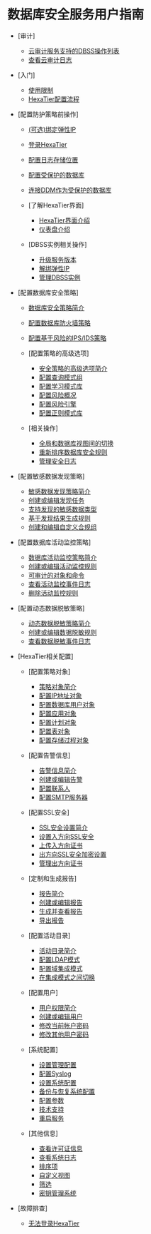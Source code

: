 # 数据库安全服务用户指南

-   [审计]
    -   [云审计服务支持的DBSS操作列表](云审计服务支持的DBSS操作列表.md)
    -   [查看云审计日志](查看云审计日志.md)

-   [入门]
    -   [使用限制](使用限制.md)
    -   [HexaTier配置流程](HexaTier配置流程.md)

-   [配置防护策略前操作]
    -   [\(可选\)绑定弹性IP]((可选)绑定弹性IP.md)
    -   [登录HexaTier](登录HexaTier.md)
    -   [配置日志存储位置](配置日志存储位置.md)
    -   [配置受保护的数据库](配置受保护的数据库.md)
    -   [连接DDM作为受保护的数据库](连接DDM作为受保护的数据库.md)
    -   [了解HexaTier界面]
        -   [HexaTier界面介绍](HexaTier界面介绍.md)
        -   [仪表盘介绍](仪表盘介绍.md)

    -   [DBSS实例相关操作]
        -   [升级服务版本](升级服务版本.md)
        -   [解绑弹性IP](解绑弹性IP.md)
        -   [管理DBSS实例](管理DBSS实例.md)


-   [配置数据库安全策略]
    -   [数据库安全策略简介](数据库安全策略简介.md)
    -   [配置数据库防火墙策略](配置数据库防火墙策略.md)
    -   [配置基于风险的IPS/IDS策略](配置基于风险的IPS-IDS策略.md)
    -   [配置策略的高级选项]
        -   [安全策略的高级选项简介](安全策略的高级选项简介.md)
        -   [配置查询模式组](配置查询模式组.md)
        -   [配置学习模式库](配置学习模式库.md)
        -   [配置风险概况](配置风险概况.md)
        -   [配置风险引擎](配置风险引擎.md)
        -   [配置正则模式库](配置正则模式库.md)

    -   [相关操作]
        -   [全局和数据库视图间的切换](全局和数据库视图间的切换.md)
        -   [重新排序数据库安全规则](重新排序数据库安全规则.md)
        -   [管理安全日志](管理安全日志.md)


-   [配置敏感数据发现策略]
    -   [敏感数据发现策略简介](敏感数据发现策略简介.md)
    -   [创建或编辑发现任务](创建或编辑发现任务.md)
    -   [支持发现的敏感数据类型](支持发现的敏感数据类型.md)
    -   [基于发现结果生成规则](基于发现结果生成规则.md)
    -   [创建和编辑自定义合规组](创建和编辑自定义合规组.md)

-   [配置数据库活动监控策略]
    -   [数据库活动监控策略简介](数据库活动监控策略简介.md)
    -   [创建或编辑活动监控规则](创建或编辑活动监控规则.md)
    -   [可审计的对象和命令](可审计的对象和命令.md)
    -   [查看活动监控事件日志](查看活动监控事件日志.md)
    -   [删除活动监控规则](删除活动监控规则.md)

-   [配置动态数据脱敏策略]
    -   [动态数据脱敏策略简介](动态数据脱敏策略简介.md)
    -   [创建或编辑数据脱敏规则](创建或编辑数据脱敏规则.md)
    -   [查看数据脱敏事件日志](查看数据脱敏事件日志.md)

-   [HexaTier相关配置]
    -   [配置策略对象]
        -   [策略对象简介](策略对象简介.md)
        -   [配置IP地址对象](配置IP地址对象.md)
        -   [配置数据库用户对象](配置数据库用户对象.md)
        -   [配置应用对象](配置应用对象.md)
        -   [配置计划对象](配置计划对象.md)
        -   [配置表对象](配置表对象.md)
        -   [配置存储过程对象](配置存储过程对象.md)

    -   [配置告警信息]
        -   [告警信息简介](告警信息简介.md)
        -   [创建或编辑告警](创建或编辑告警.md)
        -   [配置联系人](配置联系人.md)
        -   [配置SMTP服务器](配置SMTP服务器.md)

    -   [配置SSL安全]
        -   [SSL安全设置简介](SSL安全设置简介.md)
        -   [设置入方向SSL安全](设置入方向SSL安全.md)
        -   [上传入方向证书](上传入方向证书.md)
        -   [出方向SSL安全加密设置](出方向SSL安全加密设置.md)
        -   [管理出方向证书](管理出方向证书.md)

    -   [定制和生成报告]
        -   [报告简介](报告简介.md)
        -   [创建或编辑报告](创建或编辑报告.md)
        -   [生成并查看报告](生成并查看报告.md)
        -   [导出报告](导出报告.md)

    -   [配置活动目录]
        -   [活动目录简介](活动目录简介.md)
        -   [配置LDAP模式](配置LDAP模式.md)
        -   [配置域集成模式](配置域集成模式.md)
        -   [在集成模式之间切换](在集成模式之间切换.md)

    -   [配置用户]
        -   [用户权限简介](用户权限简介.md)
        -   [创建或编辑用户](创建或编辑用户.md)
        -   [修改当前帐户密码](修改当前帐户密码.md)
        -   [修改其他用户密码](修改其他用户密码.md)

    -   [系统配置]
        -   [设置管理配置](设置管理配置.md)
        -   [配置Syslog](配置Syslog.md)
        -   [设置系统配置](设置系统配置.md)
        -   [备份与恢复系统配置](备份与恢复系统配置.md)
        -   [配置参数](配置参数.md)
        -   [技术支持](技术支持.md)
        -   [重启服务](重启服务.md)

    -   [其他信息]
        -   [查看许可证信息](查看许可证信息.md)
        -   [查看系统日志](查看系统日志.md)
        -   [排序项](排序项.md)
        -   [自定义视图](自定义视图.md)
        -   [筛选](筛选.md)
        -   [密钥管理系统](密钥管理系统.md)


-   [故障排查]
    -   [无法登录HexaTier](无法登录HexaTier.md)


